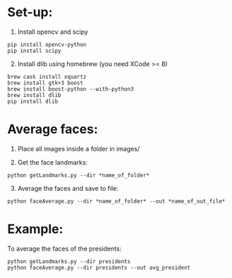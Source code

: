 # Set-up:

1. Install opencv and scipy
```
pip install opencv-python
pip install scipy
```

2. Install dlib using homebrew (you need XCode >= 8)
```
brew cask install xquartz
brew install gtk+3 boost
brew install boost-python --with-python3
brew install dlib
pip install dlib
```

# Average faces:

1. Place all images inside a folder in images/

2. Get the face landmarks:
```
python getLandmarks.py --dir *name_of_folder*
```

3. Average the faces and save to file:
```
python faceAverage.py --dir *name_of_folder* --out *name_of_out_file*
```

# Example:

To average the faces of the presidents:
```
python getLandmarks.py --dir presidents
python faceAverage.py --dir presidents --out avg_president
```


